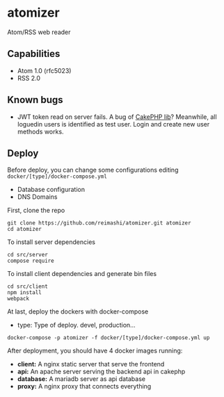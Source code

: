 # atomizer
Atom/RSS web reader

## Capabilities
- Atom 1.0 (rfc5023)
- RSS 2.0

## Known bugs
- JWT token read on server fails. A bug of [CakePHP lib](https://github.com/ADmad/cakephp-jwt-auth)? Meanwhile, all loguedin users is identified as test user. Login and create new user methods works.

## Deploy
Before deploy, you can change some configurations editing ```docker/[type]/docker-compose.yml```
 - Database configuration
 - DNS Domains

First, clone the repo
```
git clone https://github.com/reimashi/atomizer.git atomizer
cd atomizer
```

To install server dependencies
```
cd src/server
compose require
```

To install client dependencies and generate bin files
```
cd src/client
npm install
webpack
```

At last, deploy the dockers with docker-compose
 - type: Type of deploy. devel, production...
```
docker-compose -p atomizer -f docker/[type]/docker-compose.yml up
```

After deployment, you should have 4 docker images running:
 - **client:** A nginx static server that serve the frontend
 - **api:** An apache server serving the backend api in cakephp
 - **database:** A mariadb server as api database
 - **proxy:** A nginx proxy that connects everything